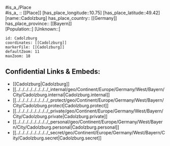 ﻿---
location: [49.42,10.75] 
mapzoom: [7,12] 
mapmarker: city 
type: City
tags:
- geo/City


SpocWebEntityId: 29445
isDeleted: false
confidential: public

---
#is_a_/Place  
#is_a_ :: [[Place]] 
[has_place_longitude::10.75] 
[has_place_latitude::49.42] 
[name::Cadolzburg] 
has_place_country:: [[Germany]]  
has_place_province:: [[Bayern]]  
[Population::] 
[Unknown::] 


```leaflet
id: Cadolzburg
coordinates: [[Cadolzburg]] 
markerFile: [[Cadolzburg]] 
defaultZoom: 11 
maxZoom: 18
```


## Confidential Links & Embeds: 
- [[Cadolzburg|Cadolzburg]]  
- [[../../../../../../../../_internal/geo/Continent/Europe/Germany/West/Bayern/City/Cadolzburg.internal|Cadolzburg.internal]] 
- [[../../../../../../../../_protect/geo/Continent/Europe/Germany/West/Bayern/City/Cadolzburg.protect|Cadolzburg.protect]] 
- [[../../../../../../../../_private/geo/Continent/Europe/Germany/West/Bayern/City/Cadolzburg.private|Cadolzburg.private]] 
- [[../../../../../../../../_personal/geo/Continent/Europe/Germany/West/Bayern/City/Cadolzburg.personal|Cadolzburg.personal]] 
- [[../../../../../../../../_secret/geo/Continent/Europe/Germany/West/Bayern/City/Cadolzburg.secret|Cadolzburg.secret]] 
